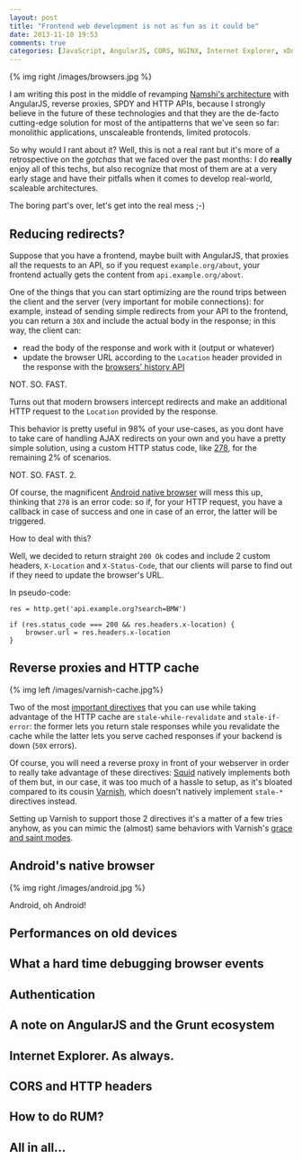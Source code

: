 ```yaml
---
layout: post
title: "Frontend web development is not as fun as it could be"
date: 2013-11-10 19:53
comments: true
categories: [JavaScript, AngularJS, CORS, NGINX, Internet Explorer, xDomain, Varnish, HTTP, JWS, Android]
---
```


{% img right /images/browsers.jpg %}

I am writing this post in the middle of revamping
[Namshi's architecture](http://en-ae.namshi.com)
with AngularJS, reverse proxies,
SPDY and HTTP APIs, because I
strongly believe in the future of these technologies and
that they are the de-facto cutting-edge solution for
most of the antipatterns that we've seen so far:
monolithic applications, unscaleable frontends,
limited protocols.

So why would I rant about it? Well, this is not a real
rant but it's more of a retrospective on the *gotchas*
that we faced over the past months: I do **really**
enjoy all of this techs, but also
recognize that most of them are at a
very early stage and have their pitfalls when it comes
to develop real-world, scaleable architectures.

The boring part's over, let's get into the real mess ;-)

<!-- more -->

## Reducing redirects?

Suppose that you have a frontend, maybe built with AngularJS,
that proxies all the requests to an API, so if you request
`example.org/about`, your frontend actually gets the content
from `api.example.org/about`.

One of the things that you can start optimizing are the
round trips between the client and the server (very important
for mobile connections): for example,
instead of sending simple redirects from your API to the
frontend, you can return a `30X` and include the actual body
in the response; in this way, the client can:

* read the body of the response and work with it (output or whatever)
* update the browser URL according to the `Location` header provided in the response with the [browsers' history API](http://diveintohtml5.info/history.html)

NOT. SO. FAST.

Turns out that modern browsers intercept redirects and make an
additional HTTP request to the `Location` provided by the response.

This behavior is pretty useful in 98% of your use-cases, as
you dont have to take care of handling AJAX redirects on
your own and you have a pretty simple solution, using a
custom HTTP status
code, like [278](http://stackoverflow.com/questions/199099/how-to-manage-a-redirect-request-after-a-jquery-ajax-call), for the remaining 2% of scenarios.

NOT. SO. FAST. 2.

Of course, the magnificent [Android native browser](http://www.zdnet.com/blog/networking/the-number-one-mobile-web-browser-googles-native-android-browser/2091)
will mess this up, thinking that `278` is an error code: so if, for
your HTTP request, you have a callback in case of success and
one in case of an error, the latter will be triggered.

How to deal with this?

Well, we decided to return straight `200 Ok` codes and include
2 custom headers, `X-Location` and `X-Status-Code`, that our
clients will parse to find out if they need to update the
browser's URL.

In pseudo-code:

```
res = http.get('api.example.org?search=BMW')

if (res.status_code === 200 && res.headers.x-location) {
	browser.url = res.headers.x-location
}
```

## Reverse proxies and HTTP cache

{% img left /images/varnish-cache.jpg%}

Two of the most [important directives](http://www.mnot.net/blog/2007/12/12/stale) 
that you can use while taking advantage of the HTTP cache
are `stale-while-revalidate` and `stale-if-error`:
the former lets you return stale responses
while you revalidate the cache while the latter lets you serve
cached responses if your backend is down (`50X` errors).

Of course, you will need a reverse proxy in front
of your webserver in order to really take advantage of
these directives: [Squid](http://www.squid-cache.org/) natively implements
both of them but, in our case, it was too much of a hassle to setup,
as it's bloated compared to its cousin [Varnish](https://www.varnish-cache.org/),
which doesn't natively implement `stale-*` directives instead.

Setting up Varnish to support those 2 directives it's a matter
of a few tries anyhow, as you can mimic the (almost) same 
behaviors with Varnish's [grace and saint modes](https://www.varnish-software.com/static/book/Saving_a_request.html#core-grace-mechanisms).

## Android's native browser

{% img right /images/android.jpg %}

Android, oh Android!

## Performances on old devices

## What a hard time debugging browser events

## Authentication

## A note on AngularJS and the Grunt ecosystem

## Internet Explorer. As always.

## CORS and HTTP headers

## How to do RUM?

## All in all...